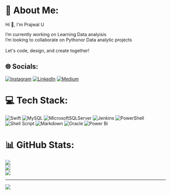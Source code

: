 # 💫 About Me:
Hi 👋, I'm Prajwal U 

I’m currently working on Learning Data analyisis <br> I’m looking to collaborate on Pythonor Data analytic projects<br>
<br>Let's code, design, and create together! 


## 🌐 Socials:
[![Instagram](https://img.shields.io/badge/Instagram-%23E4405F.svg?logo=Instagram&logoColor=white)](https://instagram.com/inswiftverse_p) [![LinkedIn](https://img.shields.io/badge/LinkedIn-%230077B5.svg?logo=linkedin&logoColor=white)](https://linkedin.com/in/prajwal-u-n8197106226) [![Medium](https://img.shields.io/badge/Medium-12100E?logo=medium&logoColor=white)](https://medium.com/@https://medium.com/@prajwalnaik28) 

# 💻 Tech Stack:
 ![Swift](https://img.shields.io/badge/swift-F54A2A?style=for-the-badge&logo=swift&logoColor=white)
![MySQL](https://img.shields.io/badge/mysql-%2300000f.svg?style=for-the-badge&logo=mysql&logoColor=white) ![MicrosoftSQLServer](https://img.shields.io/badge/Microsoft%20SQL%20Server-CC2927?style=for-the-badge&logo=microsoft%20sql%20server&logoColor=white) ![Jenkins](https://img.shields.io/badge/jenkins-%232C5263.svg?style=for-the-badge&logo=jenkins&logoColor=white) ![PowerShell](https://img.shields.io/badge/PowerShell-%235391FE.svg?style=for-the-badge&logo=powershell&logoColor=white) ![Shell Script](https://img.shields.io/badge/shell_script-%23121011.svg?style=for-the-badge&logo=gnu-bash&logoColor=white) ![Markdown](https://img.shields.io/badge/markdown-%23000000.svg?style=for-the-badge&logo=markdown&logoColor=white) ![Oracle](https://img.shields.io/badge/Oracle-F80000?style=for-the-badge&logo=oracle&logoColor=white) ![Power Bi](https://img.shields.io/badge/power_bi-F2C811?style=for-the-badge&logo=powerbi&logoColor=black)



# 📊 GitHub Stats:
![](https://github-readme-stats.vercel.app/api?username=PrajwalUnaik&theme=dark&hide_border=true&include_all_commits=false&count_private=false)<br/>
![](https://github-readme-streak-stats.herokuapp.com/?user=PrajwalUnaik&theme=dark&hide_border=true)<br/>
![](https://github-readme-stats.vercel.app/api/top-langs/?username=PrajwalUnaik&theme=dark&hide_border=true&include_all_commits=false&count_private=false&layout=compact)

---
[![](https://visitcount.itsvg.in/api?id=PrajwalUnaik&icon=3&color=3)](https://visitcount.itsvg.in)

<!-- Proudly created with GPRM ( https://gprm.itsvg.in ) -->



